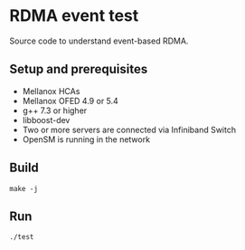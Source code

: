 # RDMA event test
Source code to understand event-based RDMA.

## Setup and prerequisites
- Mellanox HCAs
- Mellanox OFED 4.9 or 5.4
- g++ 7.3 or higher
- libboost-dev
- Two or more servers are connected via Infiniband Switch
- OpenSM is running in the network

## Build
```
make -j
```

## Run
```
./test
```
